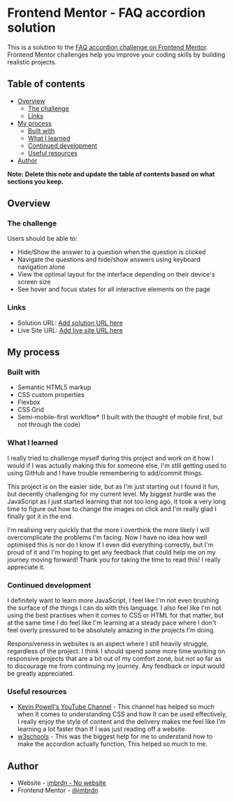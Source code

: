 # Frontend Mentor - FAQ accordion solution

This is a solution to the [FAQ accordion challenge on Frontend Mentor](https://www.frontendmentor.io/challenges/faq-accordion-wyfFdeBwBz). Frontend Mentor challenges help you improve your coding skills by building realistic projects. 

## Table of contents

- [Overview](#overview)
  - [The challenge](#the-challenge)
  - [Links](#links)
- [My process](#my-process)
  - [Built with](#built-with)
  - [What I learned](#what-i-learned)
  - [Continued development](#continued-development)
  - [Useful resources](#useful-resources)
- [Author](#author)

**Note: Delete this note and update the table of contents based on what sections you keep.**

## Overview

### The challenge

Users should be able to:

- Hide/Show the answer to a question when the question is clicked
- Navigate the questions and hide/show answers using keyboard navigation alone
- View the optimal layout for the interface depending on their device's screen size
- See hover and focus states for all interactive elements on the page

### Links

- Solution URL: [Add solution URL here](https://github.com/imbrdn/faq-accordion)
- Live Site URL: [Add live site URL here](https://imbrdn.github.io/faq-accordion)

## My process

### Built with

- Semantic HTML5 markup
- CSS custom properties
- Flexbox
- CSS Grid
- Semi-mobile-first workflow* (I built with the thought of mobile first, but not through the code)


### What I learned

I really tried to challenge myself during this project and work on it how I would if I was actually making this for someone else, I'm still getting used to using GitHub and I have trouble remembering to add/commit things. 

This project is on the easier side, but as I'm just starting out I found it fun, but decently challenging for my current level. My biggest hurdle was the JavaScript as I just started learning that not too long ago, It took a very long time to figure out how to change the images on click and I'm really glad I finally got it in the end.

I'm realising very quickly that the more I overthink the more likely I will overcomplicate the problems I'm facing. Now I have no idea how well optimised this is nor do I know if I even did everything correctly, but I'm proud of it and I'm hoping to get any feedback that could help me on my journey moving forward! Thank you for taking the time to read this! I really appreciate it.


### Continued development

I definitely want to learn more JavaScript, I feel like I'm not even brushing the surface of the things I can do with this language. I also feel like I'm not using the best practises when it comes to CSS or HTML for that matter, but at the same time I do feel like I'm learning at a steady pace where I don't feel overly pressured to be absolutely amazing in the projects I'm doing.

Responsiveness in websites is an aspect where I still heavily struggle, regardless of the project. I think I should spend some more time working on responsive projects that are a bit out of my comfort zone, but not so far as to discourage me from continuing my journey. Any feedback or input would be greatly appreciated.


### Useful resources

- [Kevin Powell's YouTube Channel](https://www.youtube.com/@KevinPowell) - This channel has helped so much when It comes to understanding CSS and how It can be used effectively, I really enjoy the style of content and the delivery makes me feel like I'm learning a lot faster than If I was just reading off a website.
- [w3schools](https://www.w3schools.com/howto/howto_js_accordion.asp) - This was the biggest help for me to understand how to make the accordion actually function, This helped so much to me.


## Author

- Website - [imbrdn - No website](https://github.com/imbrdn)
- Frontend Mentor - [@imbrdn](https://www.frontendmentor.io/profile/imbrdn)

